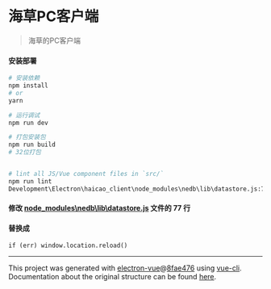 # 海草PC客户端

> 海草的PC客户端

#### 安装部署

``` bash
# 安装依赖
npm install
# or
yarn

# 运行调试
npm run dev

# 打包安装包
npm run build
# 32位打包


# lint all JS/Vue component files in `src/`
npm run lint
Development\Electron\haicao_client\node_modules\nedb\lib\datastore.js:77 Uncaught Error: ENOENT: no such file or directory, rename 
```
#### 修改 [node_modules\nedb\lib\datastore.js](node_modules\nedb\lib\datastore.js) 文件的 77 行
#### 替换成
```
if (err) window.location.reload()
```

---

This project was generated with [electron-vue](https://github.com/SimulatedGREG/electron-vue)@[8fae476](https://github.com/SimulatedGREG/electron-vue/tree/8fae4763e9d225d3691b627e83b9e09b56f6c935) using [vue-cli](https://github.com/vuejs/vue-cli). Documentation about the original structure can be found [here](https://simulatedgreg.gitbooks.io/electron-vue/content/index.html).

